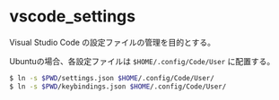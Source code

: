 # vscode_settings

Visual Studio Code の設定ファイルの管理を目的とする。

Ubuntuの場合、各設定ファイルは `$HOME/.config/Code/User` に配置する。

```bash
$ ln -s $PWD/settings.json $HOME/.config/Code/User/
$ ln -s $PWD/keybindings.json $HOME/.config/Code/User/
```
